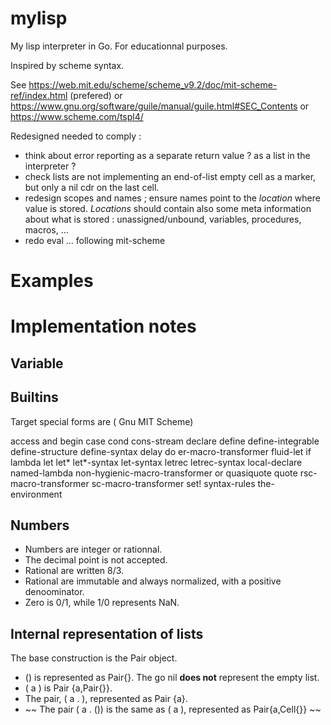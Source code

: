 # mylisp
My lisp interpreter in Go. For educationnal purposes.

Inspired by scheme syntax.



See https://web.mit.edu/scheme/scheme_v9.2/doc/mit-scheme-ref/index.html  (prefered) 
or  https://www.gnu.org/software/guile/manual/guile.html#SEC_Contents
or https://www.scheme.com/tspl4/


Redesigned needed to comply :

* think about error reporting  as a separate return value ? as a list in the interpreter ?
* check lists are not implementing an end-of-list empty cell as a marker, but only a nil cdr on the last cell.
* redesign scopes and names ; ensure names point to the *location* where value is stored. *Locations* should contain also some meta information about what is stored : unassigned/unbound, variables, procedures, macros, ...
* redo eval ... following mit-scheme 


# Examples


# Implementation notes


## Variable



## Builtins

Target special forms are ( Gnu MIT Scheme)

access 	and 	begin case 	cond 	cons-stream declare 	define define-integrable 	define-structure 	define-syntax
delay 	do 	er-macro-transformer fluid-let 	if 	lambda let 	let* 	let*-syntax let-syntax 	letrec 	letrec-syntax
local-declare 	named-lambda 	non-hygienic-macro-transformer or 	quasiquote 	quote rsc-macro-transformer 	sc-macro-transformer 	set!
syntax-rules 	the-environment 
 
## Numbers

* Numbers are integer or rationnal. 
* The decimal point is not accepted. 
* Rational are written 8/3. 
* Rational are immutable and always normalized, with a positive denoominator. 
* Zero is 0/1, while 1/0 represents NaN.

## Internal representation of lists

The base construction is the Pair object. 
* () is represented as Pair{}. The go nil **does not** represent the empty list.
* ( a ) is Pair {a,Pair{}}. 
* The pair, ( a . ), represented as Pair {a}.
* ~~ The pair ( a . ()) is the same as ( a ), represented as Pair{a,Cell{}} ~~

